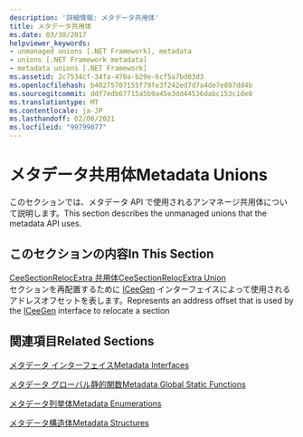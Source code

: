 ```yaml
---
description: '詳細情報: メタデータ共用体'
title: メタデータ共用体
ms.date: 03/30/2017
helpviewer_keywords:
- unmanaged unions [.NET Framework], metadata
- unions [.NET Framework metadata]
- metadata unions [.NET Framework]
ms.assetid: 2c7534cf-34fa-470a-b29e-6cf5a7bd03d3
ms.openlocfilehash: b40275707155f79fe3f242ed7d7a4de7e897dd4b
ms.sourcegitcommit: ddf7edb67715a5b9a45e3dd44536dabc153c1de0
ms.translationtype: MT
ms.contentlocale: ja-JP
ms.lasthandoff: 02/06/2021
ms.locfileid: "99799077"
---
```

# <a name="metadata-unions"></a><span data-ttu-id="9ad82-103">メタデータ共用体</span><span class="sxs-lookup"><span data-stu-id="9ad82-103">Metadata Unions</span></span>

<span data-ttu-id="9ad82-104">このセクションでは、メタデータ API で使用されるアンマネージ共用体について説明します。</span><span class="sxs-lookup"><span data-stu-id="9ad82-104">This section describes the unmanaged unions that the metadata API uses.</span></span>  
  
## <a name="in-this-section"></a><span data-ttu-id="9ad82-105">このセクションの内容</span><span class="sxs-lookup"><span data-stu-id="9ad82-105">In This Section</span></span>  

 [<span data-ttu-id="9ad82-106">CeeSectionRelocExtra 共用体</span><span class="sxs-lookup"><span data-stu-id="9ad82-106">CeeSectionRelocExtra Union</span></span>](ceesectionrelocextra-union.md)  
 <span data-ttu-id="9ad82-107">セクションを再配置するために [ICeeGen](iceegen-interface.md) インターフェイスによって使用されるアドレスオフセットを表します。</span><span class="sxs-lookup"><span data-stu-id="9ad82-107">Represents an address offset that is used by the [ICeeGen](iceegen-interface.md) interface to relocate a section</span></span>  
  
## <a name="related-sections"></a><span data-ttu-id="9ad82-108">関連項目</span><span class="sxs-lookup"><span data-stu-id="9ad82-108">Related Sections</span></span>  

 [<span data-ttu-id="9ad82-109">メタデータ インターフェイス</span><span class="sxs-lookup"><span data-stu-id="9ad82-109">Metadata Interfaces</span></span>](metadata-interfaces.md)  
  
 [<span data-ttu-id="9ad82-110">メタデータ グローバル静的関数</span><span class="sxs-lookup"><span data-stu-id="9ad82-110">Metadata Global Static Functions</span></span>](metadata-global-static-functions.md)  
  
 [<span data-ttu-id="9ad82-111">メタデータ列挙体</span><span class="sxs-lookup"><span data-stu-id="9ad82-111">Metadata Enumerations</span></span>](metadata-enumerations.md)  
  
 [<span data-ttu-id="9ad82-112">メタデータ構造体</span><span class="sxs-lookup"><span data-stu-id="9ad82-112">Metadata Structures</span></span>](metadata-structures.md)
